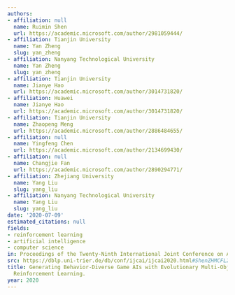 ```yaml
---
authors:
- affiliation: null
  name: Ruimin Shen
  url: https://academic.microsoft.com/author/2981059444/
- affiliation: Tianjin University
  name: Yan Zheng
  slug: yan_zheng
- affiliation: Nanyang Technological University
  name: Yan Zheng
  slug: yan_zheng
- affiliation: Tianjin University
  name: Jianye Hao
  url: https://academic.microsoft.com/author/3014731820/
- affiliation: Huawei
  name: Jianye Hao
  url: https://academic.microsoft.com/author/3014731820/
- affiliation: Tianjin University
  name: Zhaopeng Meng
  url: https://academic.microsoft.com/author/2886484655/
- affiliation: null
  name: Yingfeng Chen
  url: https://academic.microsoft.com/author/2134699430/
- affiliation: null
  name: Changjie Fan
  url: https://academic.microsoft.com/author/2890294771/
- affiliation: Zhejiang University
  name: Yang Liu
  slug: yang_liu
- affiliation: Nanyang Technological University
  name: Yang Liu
  slug: yang_liu
date: '2020-07-09'
estimated_citations: null
fields:
- reinforcement learning
- artificial intelligence
- computer science
in: Proceedings of the Twenty-Ninth International Joint Conference on Artificial Intelligence
src: https://dblp.uni-trier.de/db/conf/ijcai/ijcai2020.html#ShenZHMCFL20
title: Generating Behavior-Diverse Game AIs with Evolutionary Multi-Objective Deep
  Reinforcement Learning.
year: 2020
---
```

